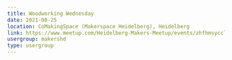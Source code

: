 ```yaml
---
title: Woodworking Wednesday
date: 2021-08-25
location: CoMakingSpace (Makerspace Heidelberg), Heidelberg
link: https://www.meetup.com/Heidelberg-Makers-Meetup/events/zhfhmsycclbhc/
usergroup: makershd
type: usergroup
---
```

